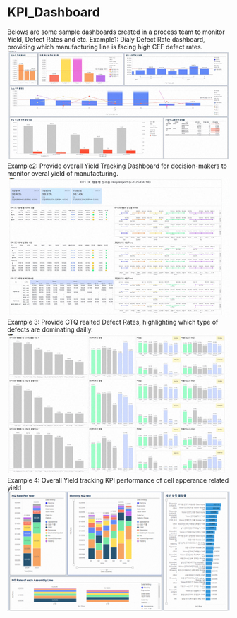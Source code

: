 # KPI_Dashboard
Belows are some sample dashboards created in a process team to monitor Yield, Defect Rates and etc.
Example1: Dialy Defect Rate dashboard, providing which manufacturing line is facing high CEF defect rates.
![Example 1](visuals/CEF_Defect_Rate_Monitoring.png)
Example2: Provide overall Yield Tracking Dashboard for decision-makers to monitor overal yield of manufacturing.
![Example 2](visuals/Yield_Tracking.png)
Example 3: Provide CTQ realted Defect Rates, highlighting which type of defects are dominating dailiy.
![Example 3](visuals/CTQ_Tracking.png)
Example 4: Overall Yield tracking KPI performance of cell apperance related yield
![Example 4](visuals/Yield_example2.png)
